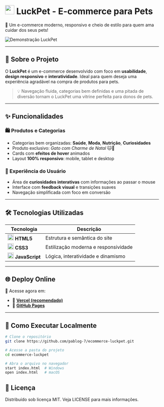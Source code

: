 # <img src="https://cdn-icons-png.flaticon.com/512/616/616408.png" width="30"> **LuckPet - E-commerce para Pets**

🎉 Um e-commerce moderno, responsivo e cheio de estilo para quem ama cuidar dos seus pets!

![Demonstração LuckPet](https://raw.githubusercontent.com/PabloG-7/ecommerce-luckpet/refs/heads/main/luckpet-linkedin.png.png)

---

## 🐾 Sobre o Projeto

O **LuckPet** é um e-commerce desenvolvido com foco em **usabilidade**, **design responsivo** e **interatividade**. Ideal para quem deseja uma experiência agradável na compra de produtos para pets.

> 💡 Navegação fluida, categorias bem definidas e uma pitada de diversão tornam o LuckPet uma vitrine perfeita para donos de pets.

---

## ✨ Funcionalidades

### 🛍️ Produtos e Categorias
- Categorias bem organizadas: **Saúde**, **Moda**, **Nutrição**, **Curiosidades**
- Produto exclusivo: *Gato com Charme de Natal* 🐱🎄
- Cards com **efeitos de hover** animados
- Layout **100% responsivo**: mobile, tablet e desktop

### 🐶 Experiência do Usuário
- Área de **curiosidades interativas** com informações ao passar o mouse
- Interface com **feedback visual** e transições suaves
- Navegação simplificada com foco em conversão

---

## 🛠️ Tecnologias Utilizadas

| Tecnologia | Descrição |
|------------|-----------|
| <img src="https://cdn-icons-png.flaticon.com/512/732/732212.png" width="20"> **HTML5** | Estrutura e semântica do site |
| <img src="https://cdn-icons-png.flaticon.com/512/732/732190.png" width="20"> **CSS3** | Estilização moderna e responsividade |
| <img src="https://cdn-icons-png.flaticon.com/512/5968/5968292.png" width="20"> **JavaScript** | Lógica, interatividade e dinamismo |

---

## 🌐 Deploy Online

📍 Acesse agora em:

- 🔗 **[Vercel (recomendado)](https://projeto-luckpet.vercel.app/)**
- 🔗 **[GitHub Pages](https://pablog-7.github.io/ecommerce-luckpet/)**

---

## 🚀 Como Executar Localmente

```bash
# Clone o repositório
git clone https://github.com/pablog-7/ecommerce-luckpet.git

# Acesse a pasta do projeto
cd ecommerce-luckpet

# Abra o arquivo no navegador
start index.html  # Windows
open index.html   # macOS
```

## 📄 Licença
Distribuído sob licença MIT. Veja LICENSE para mais informações.


